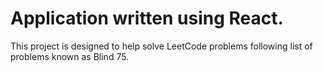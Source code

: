 # Application written using React.

This project is designed to help solve LeetCode problems following list of problems known as Blind 75. 

